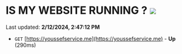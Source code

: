 # IS MY WEBSITE RUNNING ? [![](https://img.shields.io/static/v1?label=Sponsor&message=%E2%9D%A4&logo=GitHub&color=%23fe8e86)](https://github.com/sponsors/<username>)

Last updated: **2/12/2024, 2:47:12 PM**

- `GET` [https://youssefservice.me](https://youssefservice.me) - **Up** (290ms)
